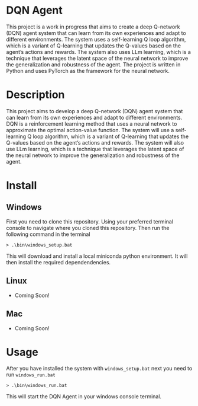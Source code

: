 # DQN Agent
This project is a work in progress that aims to create a deep Q-network (DQN) agent system that can learn from its own experiences and adapt to different environments. The system uses a self-learning Q loop algorithm, which is a variant of Q-learning that updates the Q-values based on the agent’s actions and rewards. The system also uses LLm learning, which is a technique that leverages the latent space of the neural network to improve the generalization and robustness of the agent. The project is written in Python and uses PyTorch as the framework for the neural network.

# Description

This project aims to develop a deep Q-network (DQN) agent system that can learn from its own experiences and adapt to different environments. DQN is a reinforcement learning method that uses a neural network to approximate the optimal action-value function. The system will use a self-learning Q loop algorithm, which is a variant of Q-learning that updates the Q-values based on the agent’s actions and rewards. The system will also use LLm learning, which is a technique that leverages the latent space of the neural network to improve the generalization and robustness of the agent.
 
# Install

## Windows

First you need to clone this repository. Using your preferred terminal console to navigate where you cloned this repository. Then run the following command in the terminal

```console
> .\bin\windows_setup.bat
```

This will download and install a local miniconda python environment. It will then install the required dependendencies.

## Linux

 - Coming Soon!
 
## Mac

 - Coming Soon!
 
# Usage
 
After you have installed the system with `windows_setup.bat` next you need to run `windows_run.bat`

```console
> .\bin\windows_run.bat
```

This will start the DQN Agent in your windows console terminal.

